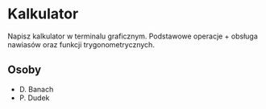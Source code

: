# Kalkulator

Napisz kalkulator w terminalu graficznym. 
Podstawowe operacje + obsługa nawiasów oraz funkcji trygonometrycznych.

## Osoby
- D. Banach
- P. Dudek

